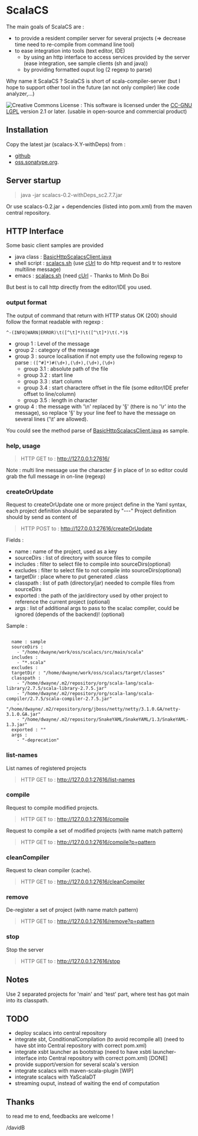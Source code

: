 ScalaCS
=======

The main goals of ScalaCS are :

* to provide a resident compiler server for several projects (=> decrease time need to re-compile from command line tool)
* to ease integration into tools (text editor, IDE)
  * by using an http interface to access services provided by the server (ease integration, see sample clients (sh and java))
  * by providing formatted ouput log (2 regexp to parse)

Why name it ScalaCS ?
ScalaCS is short of scala-compiler-server (but I hope to support other tool in the future (an not only compiler) like code analyzer,...)

![Creative Commons License](http://i.creativecommons.org/l/LGPL/2.1/88x62.png) : This software is licensed under the [CC-GNU LGPL](http://creativecommons.org/licenses/LGPL/2.1/) version 2.1 or later.
(usable in open-source and commercial product)

Installation
------------

Copy the latest jar (scalacs-X.Y-withDeps) from :

* [github](http://github.com/davidB/scalacs/downloads)
* [oss.sonatype.org](http://oss.sonatype.org/content/groups/github/net/alchim31/scalacs).

Server startup
--------------

>  java -jar scalacs-0.2-withDeps_sc2.7.7.jar

Or use scalacs-0.2.jar + dependencies (listed into pom.xml) from the maven central repository.

HTTP Interface
--------------

Some basic client samples are provided

* java class : [BasicHttpScalacsClient.java](/davidB/scalacs/tree/master/src/test/java/net_alchim31_scalacs_client/BasicHttpScalacsClient.java)
* shell script : [scalacs.sh](/davidB/scalacs/tree/master/src/usage/scalacs.sh) (use [cUrl](http://curl.haxx.se/) to do http request and tr to restore multiline message)
* emacs : [scalacs.sh](/davidB/scalacs/tree/master/src/usage/scala-cs.el) (need [cUrl](http://curl.haxx.se/) - Thanks to Minh Do Boi

But best is to call http directly from the editor/IDE you used.

### output format

The output of command that return with HTTP status OK (200) should follow the format readable with regexp :

  `^-(INFO|WARN|ERROR)\t([^\t]*)\t([^\t]*)\t(.*)$`

* group 1 : Level of the message
* group 2 : category of the message
* group 3 : source localisation if not empty use the following regexp to parse :
  `([^#]*)#(\d+),(\d+),(\d+),(\d+)`
  * group 3.1 : absolute path of the file
  * group 3.2 : start line
  * group 3.3 : start column
  * group 3.4 : start charactere offset in the file (some editor/IDE prefer offset to line/column)
  * group 3.5 : length in character
* group 4 : the message with '\n' replaced by '§' (there is no '\r' into the message), so replace '§' by your line feef to have the message on several lines ('\t' are allowed).

You could see the method parse of [BasicHttpScalacsClient.java](/davidB/scalacs/tree/master/src/test/java/net_alchim31_scalacs_client/BasicHttpScalacsClient.java) as sample.

### help, usage

> HTTP GET to : http://127.0.0.1:27616/

Note : multi line message use the character *§* in place of *\n* so editor could grab the full message in on-line (regexp)

### createOrUpdate

Request to createOrUpdate one or more project define in the Yaml syntax, each project definition should be separated by "---"
Project definition should by send as content of
> HTTP POST to : http://127.0.0.1:27616/createOrUpdate

Fields :

* name : name of the project, used as a key
* sourceDirs : list of directory with source files to compile
* includes : filter to select file to compile into sourceDirs(optional)
* excludes : filter to select file to not compile into sourceDirs(optional)
* targetDir : place where to put generated .class
* classpath : list of path (directory/jar) needed to compile files from sourceDirs
* exported : the path of the jar/directory used by other project to reference the current project (optional)
* args : list of additional args to pass to the scalac compiler, could be ignored (depends of the backend)! (optional)

Sample :
<pre><code>
  name : sample
  sourceDirs :
    - "/home/dwayne/work/oss/scalacs/src/main/scala"
  includes :
    - "*.scala"
  excludes :
  targetDir : "/home/dwayne/work/oss/scalacs/target/classes"
  classpath :
    - "/home/dwayne/.m2/repository/org/scala-lang/scala-library/2.7.5/scala-library-2.7.5.jar"
    - "/home/dwayne/.m2/repository/org/scala-lang/scala-compiler/2.7.5/scala-compiler-2.7.5.jar"
    - "/home/dwayne/.m2/repository/org/jboss/netty/netty/3.1.0.GA/netty-3.1.0.GA.jar"
    - "/home/dwayne/.m2/repository/SnakeYAML/SnakeYAML/1.3/SnakeYAML-1.3.jar"
  exported : ""
  args :
    - "-deprecation"
</code></pre>

### list-names

List names of registered projects
> HTTP GET to : http://127.0.0.1:27616/list-names

### compile

Request to compile modified projects.
> HTTP GET to : http://127.0.0.1:27616/compile

Request to compile a set of modified projects (with name match pattern)
> HTTP GET to : http://127.0.0.1:27616/compile?p=pattern

### cleanCompiler

Request to clean compiler (cache).
> HTTP GET to : http://127.0.0.1:27616/cleanCompiler

### remove

De-register a set of project (with name match pattern)
> HTTP GET to : http://127.0.0.1:27616/remove?p=pattern

### stop

Stop the server
> HTTP GET to : http://127.0.0.1:27616/stop

Notes
-----

Use 2 separated projects for 'main' and 'test' part, where test has got main into its classpath.

TODO
----

* deploy scalacs into central repository
* integrate sbt, ConditionalCompilation (to avoid recompile all) (need to have sbt into Central repository with correct pom.xml)
* integrate xsbt launcher as bootstrap (need to have xsbti launcher-interface into Central repository with correct pom.xml) [DONE]
* provide support/version for several scala's version
* integrate scalacs with maven-scala-plugin [WIP]
* integrate scalacs with YaScalaDT
* streaming ouput, instead of waiting the end of computation

Thanks
------

to read me to end,
feedbacks are welcome !

/davidB